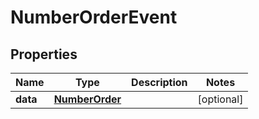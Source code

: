 # NumberOrderEvent

## Properties
Name | Type | Description | Notes
------------ | ------------- | ------------- | -------------
**data** | [**NumberOrder**](NumberOrder.md) |  |  [optional]
